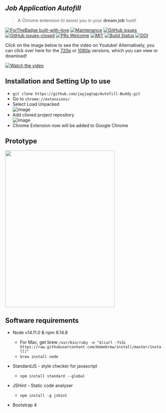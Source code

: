 <p align=center>
    <h2><I> Job Application Autofill </I></h2>
    <blockquote>A Chrome extension to assist you in your <b>dream job</b> hunt!</blockquote>

[![ForTheBadge built-with-love](http://ForTheBadge.com/images/badges/built-with-love.svg)](https://GitHub.com/ssp4all/)
[![Maintenance](https://img.shields.io/badge/Maintained%3F-yes-green.svg)](https://GitHub.com/jayjagtap/Autofill-Buddy/graphs/commit-activity) 
[![GitHub issues](https://img.shields.io/github/issues/jayjagtap/Autofill-Buddy.svg)](https://github.com/jayjagtap/Autofill-Buddy/issues/) [![GitHub issues-closed](https://img.shields.io/github/issues-closed/jayjagtap/Autofill-Buddy.svg)](https://https://github.com/jayjagtap/Autofill-Buddy/issues?q=is%3Aissue+is%3Aclosed) [![PRs Welcome](https://img.shields.io/badge/PRs-welcome-brightgreen.svg?style=flat-square)](http://makeapullrequest.com) [![MIT](https://img.shields.io/badge/License-MIT-yellow.svg)](https://opensource.org/licenses/MIT)
[![Build Status](https://travis-ci.com/jayjagtap/Autofill-Buddy.svg?branch=master)](https://travis-ci.com/github/jayjagtap/Autofill-Buddy)
[![DOI](https://zenodo.org/badge/245290005.svg)](https://zenodo.org/badge/latestdoi/245290005)


Click on the image below to see the video on Youtube! 
Alternatively, you can click over here for the [720p](https://drive.google.com/file/d/1MLowTYHlZKbeY0d82yjHUKPnBAssRBA5/view?usp=sharing) or [1080p](https://drive.google.com/file/d/1OxoCkMK3PhX8sMYNUHoRRzcCfGae-zqU/view?usp=sharing) versions, which you can view or download!

</p>

[![Watch the video](https://raw.githubusercontent.com/jayjagtap/Autofill-Buddy/master/video/thumbnail.png)](https://youtu.be/BZmXUMSAnfc)

## Installation and Setting Up to use

- ```git clone https://github.com/jayjagtap/Autofill-Buddy.git```
- Go to ```chrome://extensions/```
- Select Load Unpacked  
![image](https://github.com/jayjagtap/Autofill-Buddy/blob/master/Resources/Images/load_unpack_demo.jpg)
- Add cloned project repository  
![image](https://github.com/jayjagtap/Autofill-Buddy/blob/master/Resources/Images/select-folder_demo.jpg)
- Chrome Extension now will be added to Google Chrome




## Prototype

<img src="https://raw.githubusercontent.com/jayjagtap/Autofill-Buddy/master/video/prototype-1.png" height="500px" width="350px"/>




## Software requirements
- Node v14.11.0 & npm 6.14.8
    - For Mac, get brew
    `/usr/bin/ruby -e "$(curl -fsSL https://raw.githubusercontent.com/Homebrew/install/master/install)"`
    - `brew install node`

- StandardJS - style checker for javascript
    - `npm install standard --global`

- JSHint - Static code analyser
    - `npm install -g jshint`
- Bootstrap 4
